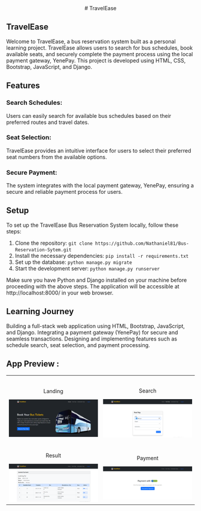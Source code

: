 <div align="center">
# TravelEase
</div>

## **TravelEase**

Welcome to TravelEase, a bus reservation system built as a personal learning project. TravelEase allows users to search for bus schedules, book available seats, and securely complete the payment process using the local payment gateway, YenePay. This project is developed using HTML, CSS, Bootstrap, JavaScript, and Django.

## **Features**

### Search Schedules: 

Users can easily search for available bus schedules based on their preferred routes and travel dates.

### Seat Selection: 

TravelEase provides an intuitive interface for users to select their preferred seat numbers from the available options.

### Secure Payment: 

The system integrates with the local payment gateway, YenePay, ensuring a secure and reliable payment process for users.

## **Setup**

To set up the TravelEase Bus Reservation System locally, follow these steps:

1. Clone the repository: `git clone https://github.com/Nathaniel81/Bus-Reservation-Sytem.git`
2. Install the necessary dependencies: `pip install -r requirements.txt`
3. Set up the database: `python manage.py migrate`
4. Start the development server: `python manage.py runserver`

Make sure you have Python and Django installed on your machine before proceeding with the above steps.
The application will be accessible at http://localhost:8000/ in your web browser.

## **Learning Journey**

Building a full-stack web application using HTML, Bootstrap, JavaScript, and Django.
Integrating a payment gateway (YenePay) for secure and seamless transactions.
Designing and implementing features such as schedule search, seat selection, and payment processing.

## **App Preview** :

<table width="100%"> 
<tr>
<td width="50%">      
&nbsp; 
<br>
<p align="center">
  Landing
</p>
<img src="./static/home.PNG">
</td> 
<td width="50%">
<br>
<p align="center">
  Search
</p>
<img src="./static/Search.PNG">  
</td>
</tr>
<tr>
<td width="50%">
<br>
<p align="center">
  Result
</p>
<img src="./static/result.PNG">
</td>
<td width="50%">
<br>
<p align="center">
  Payment
</p>
<img src="./static/payment.PNG">  
</td>
</tr>
</table>
